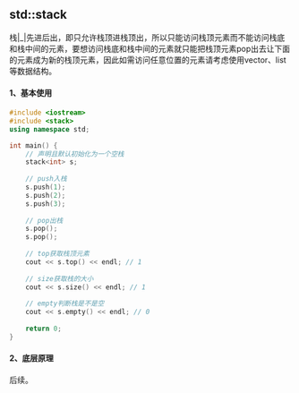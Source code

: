 ## std::stack

栈|_|先进后出，即只允许栈顶进栈顶出，所以只能访问栈顶元素而不能访问栈底和栈中间的元素，要想访问栈底和栈中间的元素就只能把栈顶元素pop出去让下面的元素成为新的栈顶元素，因此如需访问任意位置的元素请考虑使用vector、list等数据结构。

#### 1、基本使用

```c++
#include <iostream>
#include <stack>
using namespace std;

int main() {
    // 声明且默认初始化为一个空栈
    stack<int> s;
    
  	// push入栈
    s.push(1);
    s.push(2);
    s.push(3);
    
  	// pop出栈
    s.pop();
    s.pop();
    
  	// top获取栈顶元素
    cout << s.top() << endl; // 1
    
  	// size获取栈的大小
    cout << s.size() << endl; // 1
    
  	// empty判断栈是不是空
    cout << s.empty() << endl; // 0
    
    return 0;
}
```

#### 2、底层原理

后续。
